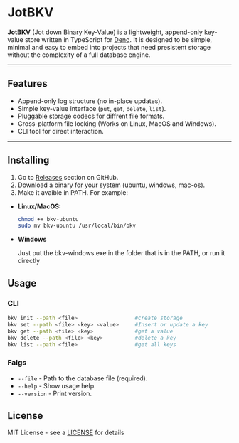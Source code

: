 # JotBKV

**JotBKV** (Jot down Binary Key-Value) is a lightweight, append-only key-value store written in TypeScript for [Deno](https://deno.land/).
It is designed to be simple, minimal and easy to embed into projects that need presistent storage without the complexity of a full database engine.

---

## Features

- Append-only log structure (no in-place updates).
- Simple key-value interface (`put`, `get`, `delete`, `list`).
- Pluggable storage codecs for diffrent file formats.
- Cross-platform file locking (Works on Linux, MacOS and Windows).
- CLI tool for direct interaction.

---

## Installing

1. Go to [Releases](https://github.com/fruktiliyagoda/JotBKV/releases) section on GitHub.
2. Download a binary for your system (ubuntu, windows, mac-os).
3. Make it avaible in PATH. For example:
- **Linux/MacOS:**
    ```bash
    chmod +x bkv-ubuntu
    sudo mv bkv-ubuntu /usr/local/bin/bkv
    ```
- **Windows**

    Just put the bkv-windows.exe in the folder that is in the PATH, or run it directly 

## Usage

### CLI

```bash
bkv init --path <file>                  #create storage
bkv set --path <file> <key> <value>     #Insert or update a key
bkv get --path <file> <key>             #get a value
bkv delete --path <file> <key>          #delete a key
bkv list --path <file>                  #get all keys
```

### Falgs

- `--file` <path> - Path to the database file (required).
- `--help` - Show usage help.
- `--version` - Print version.

## License

MIT License - see a [LICENSE](LICENSE) for details